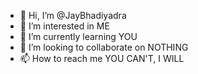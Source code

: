 - 👋 Hi, I’m @JayBhadiyadra
- 👀 I’m interested in ME
- 🌱 I’m currently learning YOU
- 💞️ I’m looking to collaborate on NOTHING
- 📫 How to reach me YOU CAN'T, I WILL

<!---
JayBhadiyadra/JayBhadiyadra is a ✨ special ✨ repository because its `README.md` (this file) appears on your GitHub profile.
You can click the Preview link to take a look at your changes.
--->
